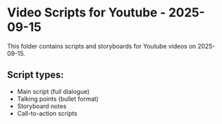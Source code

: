 # Video Scripts for Youtube - 2025-09-15

This folder contains scripts and storyboards for Youtube videos on 2025-09-15.

## Script types:
- Main script (full dialogue)
- Talking points (bullet format)
- Storyboard notes
- Call-to-action scripts

